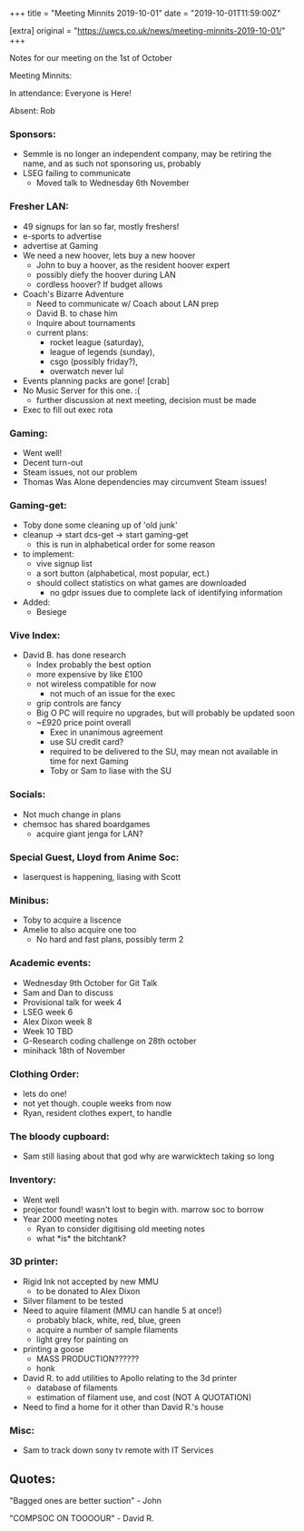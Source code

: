 +++
title = "Meeting Minnits 2019-10-01"
date = "2019-10-01T11:59:00Z"

[extra]
original = "https://uwcs.co.uk/news/meeting-minnits-2019-10-01/"    
+++

<p>Notes for our meeting on the 1st of October</p>

<!-- more -->

Meeting Minnits:

In attendance: Everyone is Here\!

Absent: Rob

### Sponsors:

  - Semmle is no longer an independent company, may be retiring the name, and as such not sponsoring us, probably
  - LSEG failing to communicate
      - Moved talk to Wednesday 6th November

### Fresher LAN:

  - 49 signups for lan so far, mostly freshers\!
  - e-sports to advertise
  - advertise at Gaming
  - We need a new hoover, lets buy a new hoover
      - John to buy a hoover, as the resident hoover expert
      - possibly diefy the hoover during LAN
      - cordless hoover? If budget allows
  - Coach's Bizarre Adventure
      - Need to communicate w/ Coach about LAN prep
      - David B. to chase him
      - Inquire about tournaments
      - current plans:
          - rocket league (saturday),
          - league of legends (sunday),
          - csgo (possibly friday?),
          - overwatch never lul
  - Events planning packs are gone\! \[crab\]
  - No Music Server for this one. :(
      - further discussion at next meeting, decision must be made
  - Exec to fill out exec rota

### Gaming:

  - Went well\!
  - Decent turn-out
  - Steam issues, not our problem
  - Thomas Was Alone dependencies may circumvent Steam issues\!

### Gaming-get:

  - Toby done some cleaning up of 'old junk'
  - cleanup -\> start dcs-get -\> start gaming-get
      - this is run in alphabetical order for some reason
  - to implement:
      - vive signup list
      - a sort button (alphabetical, most popular, ect.)
      - should collect statistics on what games are downloaded
          - no gdpr issues due to complete lack of identifying information
  - Added:
      - Besiege

### Vive Index:

  - David B. has done research
      - Index probably the best option
      - more expensive by like £100
      - not wireless compatible for now
          - not much of an issue for the exec
      - grip controls are fancy
      - Big O PC will require no upgrades, but will probably be updated soon
      - \~£920 price point overall
          - Exec in unanimous agreement
          - use SU credit card?
          - required to be delivered to the SU, may mean not available in time for next Gaming
          - Toby or Sam to liase with the SU

### Socials:

  - Not much change in plans
  - chemsoc has shared boardgames
      - acquire giant jenga for LAN?

### Special Guest, Lloyd from Anime Soc:

  - laserquest is happening, liasing with Scott

### Minibus:

  - Toby to acquire a liscence
  - Amelie to also acquire one too
      - No hard and fast plans, possibly term 2

### Academic events:

  - Wednesday 9th October for Git Talk
  - Sam and Dan to discuss
  - Provisional talk for week 4
  - LSEG week 6
  - Alex Dixon week 8
  - Week 10 TBD
  - G-Research coding challenge on 28th october
  - minihack 18th of November

### Clothing Order:

  - lets do one\!
  - not yet though. couple weeks from now
  - Ryan, resident clothes expert, to handle

### The bloody cupboard:

  - Sam still liasing about that god why are warwicktech taking so long

### Inventory:

  - Went well
  - projector found\! wasn't lost to begin with. marrow soc to borrow
  - Year 2000 meeting notes
      - Ryan to consider digitising old meeting notes
      - what \*is\* the bitchtank?

### 3D printer:

  - Rigid Ink not accepted by new MMU
      - to be donated to Alex Dixon
  - Silver filament to be tested
  - Need to aquire filament (MMU can handle 5 at once\!)
      - probably black, white, red, blue, green
      - acquire a number of sample filaments
      - light grey for painting on
  - printing a goose
      - MASS PRODUCTION??????
      - honk
  - David R. to add utilities to Apollo relating to the 3d printer
      - database of filaments
      - estimation of filament use, and cost (NOT A QUOTATION)
  - Need to find a home for it other than David R.'s house

### Misc:

  - Sam to track down sony tv remote with IT Services

## Quotes:

"Bagged ones are better suction" - John

"COMPSOC ON TOOOOUR" - David R.


